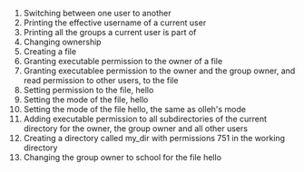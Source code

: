 1) Switching between one user to another
2) Printing the effective username of a current user
3) Printing all the groups a current user is part of
4) Changing ownership
5) Creating a file
6) Granting executable permission to the owner of a file
7) Granting executablee permission to the owner and the group owner, and read permission to other users, to the file
8) Setting permission to the file, hello
9) Setting the mode of the file, hello
10) Setting the mode of the file hello, the same as olleh's mode
11) Adding executable permission to all subdirectories of the current directory for the owner, the group owner and all other users
12) Creating a directory called my_dir with permissions 751 in the working directory
13) Changing the group owner to school for the file hello

